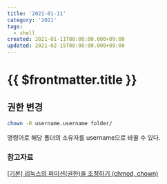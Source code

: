 ```yaml
---
title: '2021-01-11'
category: '2021'
tags:
  - shell
created: 2021-01-11T00:00:00.000+09:00
updated: 2021-02-15T00:00:00.000+09:00
---
```


# {{ $frontmatter.title }}

## 권한 변경

```bash
chown -R username.username folder/
```

명령어로 해당 폴더의 소유자를 username으로 바꿀 수 있다.

### 참고자료

[[기본] 리눅스의 퍼미션(권한)을 조정하기 (chmod, chown)](https://conory.com/blog/19194)
